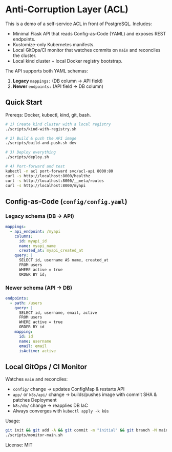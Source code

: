 # Anti-Corruption Layer (ACL) 

This is a demo of a self-service ACL in front of PostgreSQL. Includes:
- Minimal Flask API that reads Config-as-Code (YAML) and exposes REST endpoints.
- Kustomize-only Kubernetes manifests.
- Local GitOps/CI monitor that watches commits on `main` and reconciles the cluster.
- Local kind cluster + local Docker registry bootstrap.

The API supports both YAML schemas:
1) **Legacy** `mappings:` (DB column → API field)
2) **Newer** `endpoints:` (API field → DB column)

## Quick Start

Prereqs: Docker, kubectl, kind, git, bash.

```bash
# 1) Create kind cluster with a local registry
./scripts/kind-with-registry.sh

# 2) Build & push the API image
./scripts/build-and-push.sh dev

# 3) Deploy everything
./scripts/deploy.sh

# 4) Port-forward and test
kubectl -n acl port-forward svc/acl-api 8000:80
curl -s http://localhost:8000/healthz
curl -s http://localhost:8000/__meta/routes
curl -s http://localhost:8000/myapi
```

## Config-as-Code (`config/config.yaml`)

### Legacy schema (DB → API)
```yaml
mappings:
  - api_endpoint: /myapi
    columns:
      id: myapi_id
      name: myapi_name
      created_at: myapi_created_at
    query: |
      SELECT id, username AS name, created_at
      FROM users
      WHERE active = true
      ORDER BY id;
```

### Newer schema (API → DB)
```yaml
endpoints:
  - path: /users
    query: |
      SELECT id, username, email, active
      FROM users
      WHERE active = true
      ORDER BY id
    mapping:
      id: id
      name: username
      email: email
      isActive: active
```

## Local GitOps / CI Monitor

Watches `main` and reconciles:
- `config/` change → updates ConfigMap & restarts API
- `app/` or `k8s/api/` change → builds/pushes image with commit SHA & patches Deployment
- `k8s/db/` change → reapplies DB IaC
- Always converges with `kubectl apply -k k8s`

Usage:
```bash
git init && git add -A && git commit -m "initial" && git branch -M main
./scripts/monitor-main.sh
```


License: MIT

